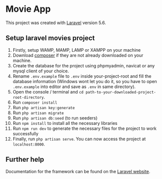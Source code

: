 # Movie App

This project was created with [Laravel](http://laravel.com/docs) version 5.6.


## Setup laravel movies project

1.  Firstly, setup WAMP, MAMP, LAMP or XAMPP on your machine
3.  Download [composer](https://getcomposer.org/download/) if they are not already downloaded on your machine.
3.  Create the database for the project using phpmyadmin, navicat or any mysql client of your choice.
4.  Rename `.env.example` file to `.env` inside your-project-root and fill the database information (Windows wont let you do it, so you have to open `.env.example` into editor and save as `.env` in same directory).
4.  Open the console / terminal and `cd path-to-your-downloaded-project-root-directory`.
5.  Run `composer install`
6.  Run `php artisan key:generate`
8.  Run `php artisan migrate`
9.  Run `php artisan db:seed` (to run seeders)
10. Run `npm install` to install all the necessary libraries
11. Run `npm run dev` to generate the necessary files for the project to work successfully
12. Finally, run `php artisan serve`. You can now access the project at `localhost:8000`.


## Further help

Documentation for the framework can be found on the [Laravel website](http://laravel.com/docs).
